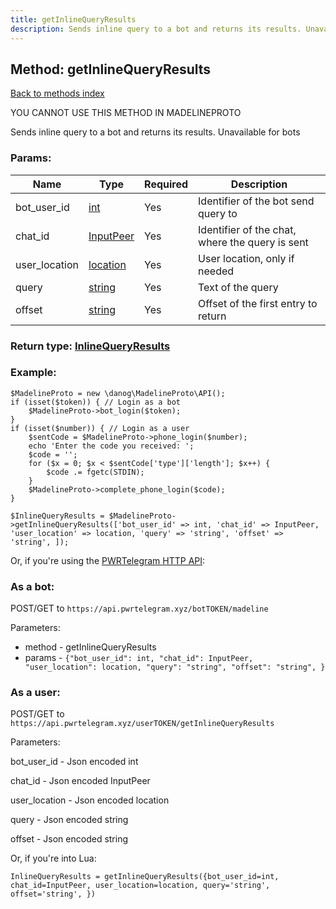 ```yaml
---
title: getInlineQueryResults
description: Sends inline query to a bot and returns its results. Unavailable for bots
---
```

## Method: getInlineQueryResults  
[Back to methods index](index.md)


YOU CANNOT USE THIS METHOD IN MADELINEPROTO


Sends inline query to a bot and returns its results. Unavailable for bots

### Params:

| Name     |    Type       | Required | Description |
|----------|---------------|----------|-------------|
|bot\_user\_id|[int](../types/int.md) | Yes|Identifier of the bot send query to|
|chat\_id|[InputPeer](../types/InputPeer.md) | Yes|Identifier of the chat, where the query is sent|
|user\_location|[location](../types/location.md) | Yes|User location, only if needed|
|query|[string](../types/string.md) | Yes|Text of the query|
|offset|[string](../types/string.md) | Yes|Offset of the first entry to return|


### Return type: [InlineQueryResults](../types/InlineQueryResults.md)

### Example:


```
$MadelineProto = new \danog\MadelineProto\API();
if (isset($token)) { // Login as a bot
    $MadelineProto->bot_login($token);
}
if (isset($number)) { // Login as a user
    $sentCode = $MadelineProto->phone_login($number);
    echo 'Enter the code you received: ';
    $code = '';
    for ($x = 0; $x < $sentCode['type']['length']; $x++) {
        $code .= fgetc(STDIN);
    }
    $MadelineProto->complete_phone_login($code);
}

$InlineQueryResults = $MadelineProto->getInlineQueryResults(['bot_user_id' => int, 'chat_id' => InputPeer, 'user_location' => location, 'query' => 'string', 'offset' => 'string', ]);
```

Or, if you're using the [PWRTelegram HTTP API](https://pwrtelegram.xyz):

### As a bot:

POST/GET to `https://api.pwrtelegram.xyz/botTOKEN/madeline`

Parameters:

* method - getInlineQueryResults
* params - `{"bot_user_id": int, "chat_id": InputPeer, "user_location": location, "query": "string", "offset": "string", }`



### As a user:

POST/GET to `https://api.pwrtelegram.xyz/userTOKEN/getInlineQueryResults`

Parameters:

bot_user_id - Json encoded int

chat_id - Json encoded InputPeer

user_location - Json encoded location

query - Json encoded string

offset - Json encoded string




Or, if you're into Lua:

```
InlineQueryResults = getInlineQueryResults({bot_user_id=int, chat_id=InputPeer, user_location=location, query='string', offset='string', })
```

